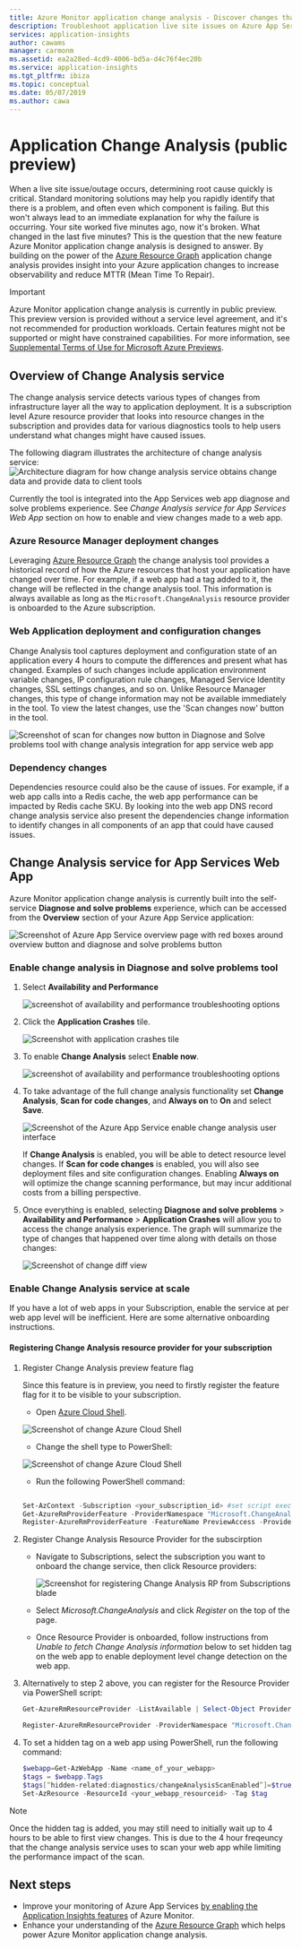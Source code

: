 ```yaml
---
title: Azure Monitor application change analysis - Discover changes that may impact live site issues/outages with Azure Monitor application change analysis  | Microsoft Docs
description: Troubleshoot application live site issues on Azure App Services with Azure Monitor application change analysis
services: application-insights
author: cawams
manager: carmonm
ms.assetid: ea2a28ed-4cd9-4006-bd5a-d4c76f4ec20b
ms.service: application-insights
ms.tgt_pltfrm: ibiza
ms.topic: conceptual
ms.date: 05/07/2019
ms.author: cawa
---
```


# Application Change Analysis (public preview)

When a live site issue/outage occurs, determining root cause quickly is critical. Standard monitoring solutions may help you rapidly identify that there is a problem, and often even which component is failing. But this won't always lead to an immediate explanation for why the failure is occurring. Your site worked five minutes ago, now it's broken. What changed in the last five minutes? This is the question that the new feature Azure Monitor application change analysis is designed to answer. By building on the power of the [Azure Resource Graph](https://docs.microsoft.com/azure/governance/resource-graph/overview) application change analysis provides insight into your Azure application changes to increase observability and reduce MTTR (Mean Time To Repair).

> [!IMPORTANT]
> Azure Monitor application change analysis is currently in public preview.
> This preview version is provided without a service level agreement, and it's not recommended for production workloads. Certain features might not be supported or might have constrained capabilities.
> For more information, see [Supplemental Terms of Use for Microsoft Azure Previews](https://azure.microsoft.com/support/legal/preview-supplemental-terms/).

## Overview of Change Analysis service
The change analysis service detects various types of changes from infrastructure layer all the way to application deployment. It is a subscription level Azure resource provider that looks into resource changes in the subscription and provides data for various diagnostics tools to help users understand what changes might have caused issues.

The following diagram illustrates the architecture of change analysis service:
![Architecture diagram for how change analysis service obtains change data and provide data to client tools](./media/change-analysis/overview.png)

Currently the tool is integrated into the App Services web app diagnose and solve problems experience. See *Change Analysis service for App Services Web App* section on how to enable and view changes made to a web app.

### Azure Resource Manager deployment changes
Leveraging [Azure Resource Graph](https://docs.microsoft.com/azure/governance/resource-graph/overview) the change analysis tool provides a historical record of how the Azure resources that host your application have changed over time. For example, if a web app had a tag added to it, the change will be reflected in the change analysis tool.
This information is always available as long as the `Microsoft.ChangeAnalysis` resource provider is onboarded to the Azure subscription.

### Web Application deployment and configuration changes
Change Analysis tool captures deployment and configuration state of an application every 4 hours to compute the differences and present what has changed. Examples of such changes include application environment variable changes, IP configuration rule changes, Managed Service Identity changes, SSL settings changes, and so on.
Unlike Resource Manager changes, this type of change information may not be available immediately in the tool. To view the latest changes, use the 'Scan changes now' button in the tool.

![Screenshot of scan for changes now button in Diagnose and Solve problems tool with change analysis integration for app service web app](./media/change-analysis/scan-changes.png)

### Dependency changes
Dependencies resource could also be the cause of issues. For example, if a web app calls into a Redis cache, the web app performance can be impacted by Redis cache SKU. By looking into the web app DNS record change analysis service also present the dependencies change information to identify changes in all components of an app that could have caused issues.


## Change Analysis service for App Services Web App

Azure Monitor application change analysis is currently built into the self-service **Diagnose and solve problems** experience, which can be accessed from the **Overview** section of your Azure App Service application:

![Screenshot of Azure App Service overview page with red boxes around overview button and diagnose and solve problems button](./media/change-analysis/change-analysis.png)

### Enable change analysis in Diagnose and solve problems tool

1. Select **Availability and Performance**

    ![screenshot of availability and performance troubleshooting options](./media/change-analysis/availability-and-performance.png)

2. Click the **Application Crashes** tile.

   ![Screenshot with application crashes tile](./media/change-analysis/application-crashes-tile.png)

3. To enable **Change Analysis** select **Enable now**.

   ![screenshot of availability and performance troubleshooting options](./media/change-analysis/application-crashes.png)

4. To take advantage of the full change analysis functionality set **Change Analysis**, **Scan for code changes**, and **Always on** to **On** and select **Save**.

    ![Screenshot of the Azure App Service enable change analysis user interface](./media/change-analysis/change-analysis-on.png)

    If **Change Analysis** is enabled, you will be able to detect resource level changes. If **Scan for code changes** is enabled, you will also see deployment files and site configuration changes. Enabling **Always on** will optimize the change scanning performance, but may incur additional costs from a billing perspective.

5.  Once everything  is enabled, selecting **Diagnose and solve problems** > **Availability and Performance** > **Application Crashes** will allow you to access the change analysis experience. The graph will summarize the type of changes that happened over time along with details on those changes:

     ![Screenshot of change diff view](./media/change-analysis/change-view.png)


### Enable Change Analysis service at scale
If you have a lot of web apps in your Subscription, enable the service at per web app level will be inefficient. Here are some alternative onboarding instructions.

#### Registering Change Analysis resource provider for your subscription

1. Register Change Analysis preview feature flag

    Since this feature is in preview, you need to firstly register the feature flag for it to be visible to your subscription.
    - Open [Azure Cloud Shell](https://azure.microsoft.com/features/cloud-shell/).

    ![Screenshot of change Azure Cloud Shell](./media/change-analysis/cloud-shell.png)

    - Change the shell type to PowerShell:

    ![Screenshot of change Azure Cloud Shell](./media/change-analysis/choose-powershell.png)

    - Run the following PowerShell command:

    ``` PowerShell

    Set-AzContext -Subscription <your_subscription_id> #set script execution context to the subscription you are trying to onboard
    Get-AzureRmProviderFeature -ProviderNamespace "Microsoft.ChangeAnalysis" -ListAvailable #Check for feature flag availability
    Register-AzureRmProviderFeature -FeatureName PreviewAccess -ProviderNamespace Microsoft.ChangeAnalysis #Register feature flag

    ```

2. Register Change Analysis Resource Provider for the subscirption

    - Navigate to Subscriptions, select the subscription you want to onboard the change service, then click Resource providers:

        ![Screenshot for registering Change Analysis RP from Subscriptions blade](./media/change-analysis/register-rp.png)

    - Select *Microsoft.ChangeAnalysis* and click *Register* on the top of the page.

    - Once Resource Provider is onboarded, follow instructions from *Unable to fetch Change Analysis information* below to set hidden tag on the web app to enable deployment level change detection on the web app.

3. Alternatively to step 2 above, you can register for the Resource Provider via PowerShell script:

    ```PowerShell
    Get-AzureRmResourceProvider -ListAvailable | Select-Object ProviderNamespace, RegistrationState #Check if RP is ready for registration

    Register-AzureRmResourceProvider -ProviderNamespace "Microsoft.ChangeAnalysis" #Register the Change Analysis RP
    ```

4. To set a hidden tag on a web app using PowerShell, run the following command:

    ```powershell
    $webapp=Get-AzWebApp -Name <name_of_your_webapp>
    $tags = $webapp.Tags
    $tags[“hidden-related:diagnostics/changeAnalysisScanEnabled”]=$true
    Set-AzResource -ResourceId <your_webapp_resourceid> -Tag $tag
    ```

> [!NOTE]
> Once the hidden tag is added, you may still need to initially wait up to 4 hours to be able to first view changes. This is due to the 4 hour freqeuncy that the change analysis service uses to scan your web app while limiting the performance impact of the scan.

## Next steps

- Improve your monitoring of Azure App Services [by enabling the Application Insights features](azure-web-apps.md) of Azure Monitor.
- Enhance your understanding of the [Azure Resource Graph](https://docs.microsoft.com/azure/governance/resource-graph/overview) which helps power Azure Monitor application change analysis.
